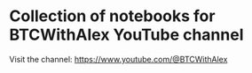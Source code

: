 # Collection of notebooks for BTCWithAlex YouTube channel

Visit the channel: https://www.youtube.com/@BTCWithAlex 


